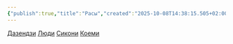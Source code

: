 ```yaml
---
{"publish":true,"title":"Расы","created":"2025-10-08T14:38:15.505+02:00","modified":"2025-10-21T18:21:46.882+02:00","cssclasses":""}
---
```


<div class="card-container_to">
<a class="card_to" href="Дазендзи">Дазендзи</a>
<a class="card_to " href="Люди">Люди</a>
<a class="card_to" href="Сикони">Сикони</a>
<a class="card_to" href="Коеми">Коеми</a>
</div>

